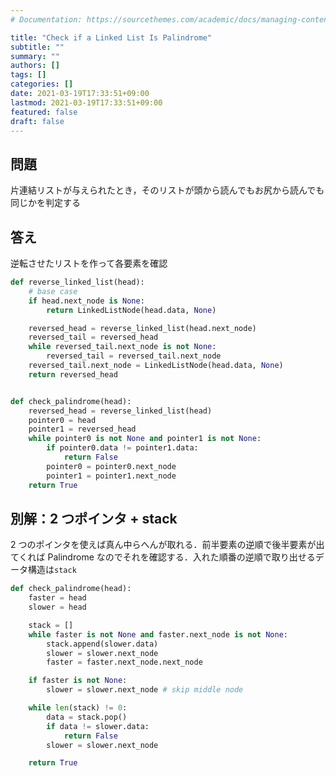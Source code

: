 ```yaml
---
# Documentation: https://sourcethemes.com/academic/docs/managing-content/

title: "Check if a Linked List Is Palindrome"
subtitle: ""
summary: ""
authors: []
tags: []
categories: []
date: 2021-03-19T17:33:51+09:00
lastmod: 2021-03-19T17:33:51+09:00
featured: false
draft: false
---
```


## 問題

片連結リストが与えられたとき，そのリストが頭から読んでもお尻から読んでも同じかを判定する

## 答え

逆転させたリストを作って各要素を確認

```python
def reverse_linked_list(head):
    # base case
    if head.next_node is None:
        return LinkedListNode(head.data, None)

    reversed_head = reverse_linked_list(head.next_node)
    reversed_tail = reversed_head
    while reversed_tail.next_node is not None:
        reversed_tail = reversed_tail.next_node
    reversed_tail.next_node = LinkedListNode(head.data, None)
    return reversed_head


def check_palindrome(head):
    reversed_head = reverse_linked_list(head)
    pointer0 = head
    pointer1 = reversed_head
    while pointer0 is not None and pointer1 is not None:
        if pointer0.data != pointer1.data:
            return False
        pointer0 = pointer0.next_node
        pointer1 = pointer1.next_node
    return True
```

## 別解：2 つポインタ + stack

2 つのポインタを使えば真ん中らへんが取れる．前半要素の逆順で後半要素が出てくれば Palindrome なのでそれを確認する．入れた順番の逆順で取り出せるデータ構造は`stack`

```python
def check_palindrome(head):
    faster = head
    slower = head

    stack = []
    while faster is not None and faster.next_node is not None:
        stack.append(slower.data)
        slower = slower.next_node
        faster = faster.next_node.next_node

    if faster is not None:
        slower = slower.next_node # skip middle node

    while len(stack) != 0:
        data = stack.pop()
        if data != slower.data:
            return False
        slower = slower.next_node

    return True
```

